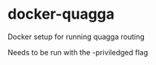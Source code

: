 docker-quagga
=============

Docker setup for running quagga routing 

Needs to be run with the -priviledged flag
